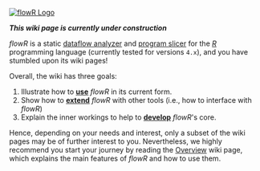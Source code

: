 [![flowR Logo](img/flowR.png)](https://github.com/Code-Inspect/flowr)

***This wiki page is currently under construction***

*flowR* is a static [dataflow analyzer](https://en.wikipedia.org/wiki/Data-flow_analysis) and [program slicer](https://github.com/Code-Inspect/flowr/wiki/Terminology#program-slice) for the [*R*](https://www.r-project.org/) programming language (currently tested for versions `4.x`), and you have stumbled upon its wiki pages!

Overall, the wiki has three goals:

1. Illustrate how to [**use**](https://github.com/Code-Inspect/flowr/wiki/Overview) *flowR* in its current form.
2. Show how to [**extend**](https://github.com/Code-Inspect/flowr/wiki/Interface) *flowR* with other tools (i.e., how to interface with *flowR*)
3. Explain the inner workings to help to [**develop**](https://github.com/Code-Inspect/flowr/wiki/Core) *flowR*'s core.

Hence, depending on your needs and interest, only a subset of the wiki pages may be of further interest to you.
Nevertheless, we highly recommend you start your journey by reading the [Overview](https://github.com/Code-Inspect/flowr/wiki/Overview) wiki page, which explains the main features of *flowR* and how to use them.

